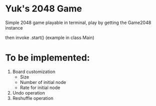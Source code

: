 # Yuk's 2048 Game

Simple 2048 game playable in terminal, play by getting the Game2048 instance

then invoke .start() (example in class Main)

# To be implemented:

1. Board customization
   * Size
   * Number of initial node
   * Rate for initial node
2. Undo operation
3. Reshuffle operation
